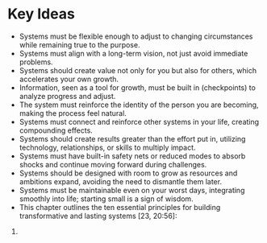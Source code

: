 # Key Ideas

- Systems must be flexible enough to adjust to changing circumstances while remaining true to the purpose.
- Systems must align with a long-term vision, not just avoid immediate problems.
- Systems should create value not only for you but also for others, which accelerates your own growth.
- Information, seen as a tool for growth, must be built in (checkpoints) to analyze progress and adjust.
- The system must reinforce the identity of the person you are becoming, making the process feel natural.
- Systems must connect and reinforce other systems in your life, creating compounding effects.
- Systems should create results greater than the effort put in, utilizing technology, relationships, or skills to multiply impact.
- Systems must have built-in safety nets or reduced modes to absorb shocks and continue moving forward during challenges.
- Systems should be designed with room to grow as resources and ambitions expand, avoiding the need to dismantle them later.
- Systems must be maintainable even on your worst days, integrating smoothly into life; starting small is a sign of wisdom.
- This chapter outlines the ten essential principles for building transformative and lasting systems [23, 20:56]:
1.
